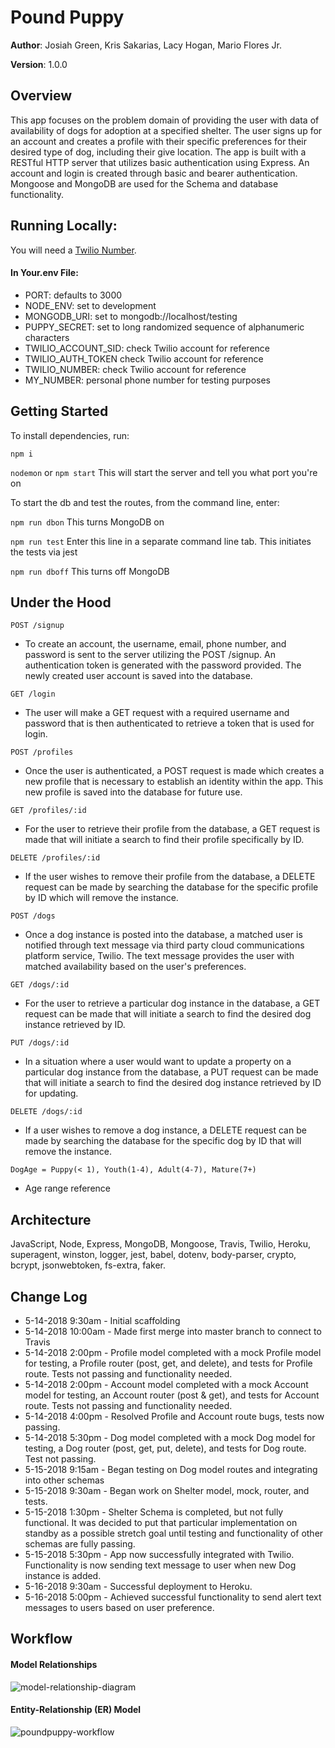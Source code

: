 # Pound Puppy

**Author**: Josiah Green, Kris Sakarias, Lacy Hogan, Mario Flores Jr.

**Version**: 1.0.0

## Overview

This app focuses on the problem domain of providing the user with data of availability of dogs for adoption at a specified shelter. The user signs up for an account and creates a profile with their specific preferences for their desired type of dog, including their give location. The app is built with a RESTful HTTP server that utilizes basic authentication using Express. An account and login is created through basic and bearer authentication. Mongoose and MongoDB are used for the Schema and database functionality. 

## Running Locally:

 You will need a <a href="https://www.twilio.com/">Twilio Number</a>.

#### In Your.env File:

 * PORT: defaults to 3000
 * NODE_ENV: set to development
 * MONGODB_URI: set to mongodb://localhost/testing
 * PUPPY_SECRET: set to long randomized sequence of alphanumeric characters
 * TWILIO_ACCOUNT_SID: check Twilio account for reference
 * TWILIO_AUTH_TOKEN check Twilio account for reference
 * TWILIO_NUMBER: check Twilio account for reference
 * MY_NUMBER: personal phone number for testing purposes

## Getting Started

To install dependencies, run:

```npm i```

```nodemon``` or ```npm start``` This will start the server and tell you what port you're on

To start the db and test the routes, from the command line, enter:

```npm run dbon``` This turns MongoDB on

```npm run test``` Enter this line in a separate command line tab. This initiates the tests via jest

```npm run dboff``` This turns off MongoDB

## Under the Hood

 ```POST /signup``` 
- To create an account, the username, email, phone number, and password is sent to the server utilizing the POST /signup. An authentication token is generated with the password provided. The newly created user account is saved into the database.

```GET /login```
- The user will make a GET request with a required username and password that is then authenticated to retrieve a token that is used for login.

```POST /profiles```
- Once the user is authenticated, a POST request is made which creates a new profile that is necessary to establish an identity within the app. This new profile is saved into the database for future use.

```GET /profiles/:id```
- For the user to retrieve their profile from the database, a GET request is made that will initiate a search to find their profile specifically by ID.

```DELETE /profiles/:id```
- If the user wishes to remove their profile from the database, a DELETE request can be made by searching the database for the specific profile by ID which will remove the instance.

```POST /dogs```
- Once a dog instance is posted into the database, a matched user is notified through text message via third party cloud communications platform service, Twilio. The text message provides the user with matched availability based on the user's preferences.

```GET /dogs/:id```
- For the user to retrieve a particular dog instance in the database, a GET request can be made that will initiate a search to find the desired dog instance retrieved by ID.

```PUT /dogs/:id```
- In a situation where a user would want to update a property on a particular dog instance from the database, a PUT request can be made that will initiate a search to find the desired dog instance retrieved by ID for updating.

```DELETE /dogs/:id```
- If a user wishes to remove a dog instance, a DELETE request can be made by searching the database for the specific dog by ID that will remove the instance.

```DogAge = Puppy(< 1), Youth(1-4), Adult(4-7), Mature(7+)```
- Age range reference

## Architecture

JavaScript, Node, Express, MongoDB, Mongoose, Travis, Twilio, Heroku, superagent, winston, logger, jest, babel, dotenv, body-parser, crypto, bcrypt, jsonwebtoken, fs-extra, faker.

## Change Log

 * 5-14-2018 9:30am - Initial scaffolding
 * 5-14-2018 10:00am - Made first merge into master branch to connect to Travis
 * 5-14-2018 2:00pm - Profile model completed with a mock Profile model for testing, a Profile router (post, get, and delete), and tests for Profile route. Tests not passing and functionality needed.
 * 5-14-2018 2:00pm - Account model completed with a mock Account model for testing, an Account router (post & get), and tests for Account route. Tests not passing and functionality needed.
 * 5-14-2018 4:00pm - Resolved Profile and Account route bugs, tests now passing.
 * 5-14-2018 5:30pm - Dog model completed with a mock Dog model for testing, a Dog router (post, get, put, delete), and tests for Dog route. Test not passing.
 * 5-15-2018 9:15am - Began testing on Dog model routes and integrating into other schemas
 * 5-15-2018 9:30am - Began work on Shelter model, mock, router, and tests.
 * 5-15-2018 1:30pm - Shelter Schema is completed, but not fully functional. It was decided to put that particular implementation on standby as a possible stretch goal until testing and functionality of other schemas are fully passing.
 * 5-15-2018 5:30pm - App now successfully integrated with Twilio. Functionality is now sending text message to user when new Dog instance is added.
 * 5-16-2018 9:30am - Successful deployment to Heroku.
 * 5-16-2018 5:00pm - Achieved successful functionality to send alert text messages to users based on user preference.

## Workflow

#### Model Relationships

![model-relationship-diagram](https://user-images.githubusercontent.com/35154014/40151133-fccaa6b2-5932-11e8-9e85-5ae156742c5e.png)

#### Entity-Relationship (ER) Model
![poundpuppy-workflow](https://user-images.githubusercontent.com/35154014/40151134-fce488e8-5932-11e8-998c-c27214970200.png)
